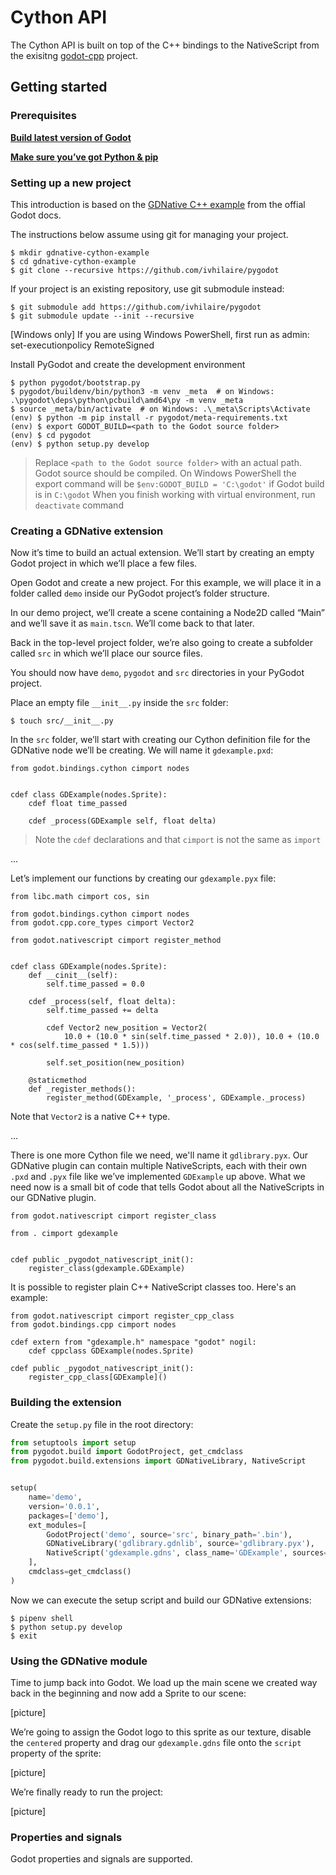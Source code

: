 # Cython API

The Cython API is built on top of the C++ bindings to the NativeScript from
the exisitng [godot-cpp](https://github.com/GodotNativeTools/godot-cpp) project.

## Getting started

### Prerequisites

[**Build latest version of Godot**](https://godot.readthedocs.io/en/latest/development/compiling/index.html)

[**Make sure you’ve got Python & pip**](https://docs.python-guide.org/dev/virtualenvs/#make-sure-you-ve-got-python-pip)

### Setting up a new project

This introduction is based on the [GDNative C++ example](https://docs.godotengine.org/en/latest/tutorials/plugins/gdnative/gdnative-cpp-example.html) from the offial Godot docs.

The instructions below assume using git for managing your project.

```
$ mkdir gdnative-cython-example
$ cd gdnative-cython-example
$ git clone --recursive https://github.com/ivhilaire/pygodot
```

If your project is an existing repository, use git submodule instead:
```
$ git submodule add https://github.com/ivhilaire/pygodot
$ git submodule update --init --recursive
```

[Windows only] If you are using Windows PowerShell, first run as admin: set-executionpolicy RemoteSigned

Install PyGodot and create the development environment
```
$ python pygodot/bootstrap.py
$ pygodot/buildenv/bin/python3 -m venv _meta  # on Windows: .\pygodot\deps\python\pcbuild\amd64\py -m venv _meta
$ source _meta/bin/activate  # on Windows: .\_meta\Scripts\Activate
(env) $ python -m pip install -r pygodot/meta-requirements.txt
(env) $ export GODOT_BUILD=<path to the Godot source folder>
(env) $ cd pygodot
(env) $ python setup.py develop
```
> Replace `<path to the Godot source folder>` with an actual path. Godot source should be compiled.
> On Windows PowerShell the export command will be `$env:GODOT_BUILD = 'C:\godot'` if Godot build is in `C:\godot`
> When you finish working with virtual environment, run `deactivate` command


### Creating a GDNative extension

Now it’s time to build an actual extension. We’ll start by creating an empty Godot project
in which we’ll place a few files.

Open Godot and create a new project. For this example, we will place it in a folder called `demo` inside our PyGodot project’s folder structure.

In our demo project, we’ll create a scene containing a Node2D called “Main” and we’ll save it as `main.tscn`.
We’ll come back to that later.

Back in the top-level project folder, we’re also going to create a subfolder called `src`
in which we’ll place our source files.

You should now have `demo`, `pygodot` and `src` directories in your PyGodot project.

Place an empty file `__init__.py` inside the `src` folder:
```
$ touch src/__init__.py
```

In the `src` folder, we’ll start with creating our Cython definition file for the GDNative node we’ll be creating.
We will name it `gdexample.pxd`:
```pyx
from godot.bindings.cython cimport nodes


cdef class GDExample(nodes.Sprite):
    cdef float time_passed

    cdef _process(GDExample self, float delta)
```
> Note the `cdef` declarations and that `cimport` is not the same as `import`

...

Let’s implement our functions by creating our `gdexample.pyx` file:
```pyx
from libc.math cimport cos, sin

from godot.bindings.cython cimport nodes
from godot.cpp.core_types cimport Vector2

from godot.nativescript cimport register_method


cdef class GDExample(nodes.Sprite):
    def __cinit__(self):
        self.time_passed = 0.0

    cdef _process(self, float delta):
        self.time_passed += delta

        cdef Vector2 new_position = Vector2(
            10.0 + (10.0 * sin(self.time_passed * 2.0)), 10.0 + (10.0 * cos(self.time_passed * 1.5)))

        self.set_position(new_position)

    @staticmethod
    def _register_methods():
        register_method(GDExample, '_process', GDExample._process)
```

Note that `Vector2` is a native C++ type.


...

There is one more Cython file we need, we'll name it `gdlibrary.pyx`.  Our GDNative plugin can contain
multiple NativeScripts, each with their own `.pxd` and `.pyx` file like we’ve implemented
`GDExample` up above. What we need now is a small bit of code that tells Godot about all the NativeScripts in our GDNative plugin.

```pyx
from godot.nativescript cimport register_class

from . cimport gdexample


cdef public _pygodot_nativescript_init():
    register_class(gdexample.GDExample)
```

It is possible to register plain C++ NativeScript classes too. Here's an example:
```pyx
from godot.nativescript cimport register_cpp_class
from godot.bindings.cpp cimport nodes

cdef extern from "gdexample.h" namespace "godot" nogil:
    cdef cppclass GDExample(nodes.Sprite)

cdef public _pygodot_nativescript_init():
    register_cpp_class[GDExample]()
```

### Building the extension

Create the `setup.py` file in the root directory:
```py
from setuptools import setup
from pygodot.build import GodotProject, get_cmdclass
from pygodot.build.extensions import GDNativeLibrary, NativeScript


setup(
    name='demo',
    version='0.0.1',
    packages=['demo'],
    ext_modules=[
        GodotProject('demo', source='src', binary_path='.bin'),
        GDNativeLibrary('gdlibrary.gdnlib', source='gdlibrary.pyx'),
        NativeScript('gdexample.gdns', class_name='GDExample', sources=['gdexample.pyx'])
    ],
    cmdclass=get_cmdclass()
)
```

Now we can execute the setup script and build our GDNative extensions:
```
$ pipenv shell
$ python setup.py develop
$ exit
```

### Using the GDNative module

Time to jump back into Godot. We load up the main scene we created way back in the beginning and
now add a Sprite to our scene:

[picture]

We’re going to assign the Godot logo to this sprite as our texture, disable the `centered` property and drag
our `gdexample.gdns` file onto the `script` property of the sprite:

[picture]

We’re finally ready to run the project:

[picture]


### Properties and signals

Godot properties and signals are supported.
